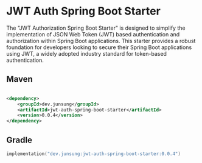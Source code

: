 # JWT Auth Spring Boot Starter

The "JWT Authorization Spring Boot Starter" is designed to simplify the implementation of JSON Web Token (JWT) based authentication and authorization within Spring Boot applications. This starter provides a robust foundation for developers looking to secure their Spring Boot applications using JWT, a widely adopted industry standard for token-based authentication.

## Maven

```xml

<dependency>
    <groupId>dev.junsung</groupId>
    <artifactId>jwt-auth-spring-boot-starter</artifactId>
    <version>0.0.4</version>
</dependency>
```

## Gradle

```kotlin
implementation("dev.junsung:jwt-auth-spring-boot-starter:0.0.4")
```
